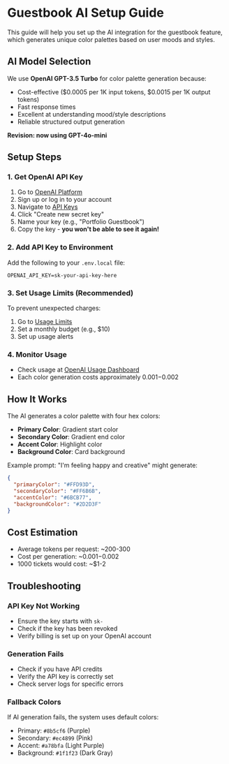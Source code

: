 # Guestbook AI Setup Guide

This guide will help you set up the AI integration for the guestbook feature, which generates unique color palettes based on user moods and styles.

## AI Model Selection

We use **OpenAI GPT-3.5 Turbo** for color palette generation because:

- Cost-effective ($0.0005 per 1K input tokens, $0.0015 per 1K output tokens)
- Fast response times
- Excellent at understanding mood/style descriptions
- Reliable structured output generation

**Revision: now using GPT-4o-mini**

## Setup Steps

### 1. Get OpenAI API Key

1. Go to [OpenAI Platform](https://platform.openai.com/)
2. Sign up or log in to your account
3. Navigate to [API Keys](https://platform.openai.com/api-keys)
4. Click "Create new secret key"
5. Name your key (e.g., "Portfolio Guestbook")
6. Copy the key - **you won't be able to see it again!**

### 2. Add API Key to Environment

Add the following to your `.env.local` file:

```env
OPENAI_API_KEY=sk-your-api-key-here
```

### 3. Set Usage Limits (Recommended)

To prevent unexpected charges:

1. Go to [Usage Limits](https://platform.openai.com/usage)
2. Set a monthly budget (e.g., $10)
3. Set up usage alerts

### 4. Monitor Usage

- Check usage at [OpenAI Usage Dashboard](https://platform.openai.com/usage)
- Each color generation costs approximately $0.001-$0.002

## How It Works

The AI generates a color palette with four hex colors:

- **Primary Color**: Gradient start color
- **Secondary Color**: Gradient end color
- **Accent Color**: Highlight color
- **Background Color**: Card background

Example prompt: "I'm feeling happy and creative" might generate:

```json
{
  "primaryColor": "#FFD93D",
  "secondaryColor": "#FF6B6B",
  "accentColor": "#6BCB77",
  "backgroundColor": "#2D2D3F"
}
```

## Cost Estimation

- Average tokens per request: ~200-300
- Cost per generation: ~$0.001-$0.002
- 1000 tickets would cost: ~$1-2

## Troubleshooting

### API Key Not Working

- Ensure the key starts with `sk-`
- Check if the key has been revoked
- Verify billing is set up on your OpenAI account

### Generation Fails

- Check if you have API credits
- Verify the API key is correctly set
- Check server logs for specific errors

### Fallback Colors

If AI generation fails, the system uses default colors:

- Primary: `#8b5cf6` (Purple)
- Secondary: `#ec4899` (Pink)
- Accent: `#a78bfa` (Light Purple)
- Background: `#1f1f23` (Dark Gray)

